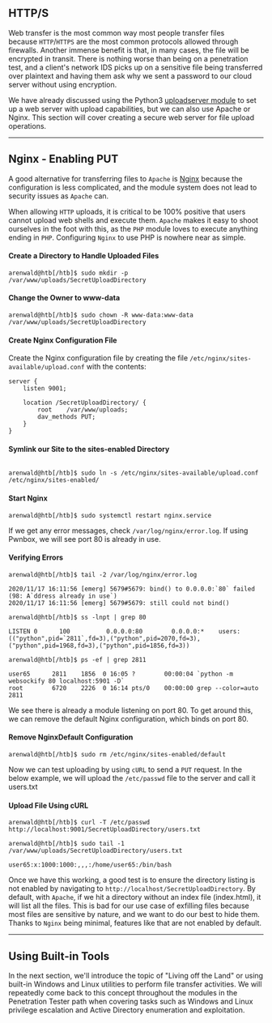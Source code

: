 ## HTTP/S

Web transfer is the most common way most people transfer files because `HTTP`/`HTTPS` are the most common protocols allowed through firewalls. Another immense benefit is that, in many cases, the file will be encrypted in transit. There is nothing worse than being on a penetration test, and a client's network IDS picks up on a sensitive file being transferred over plaintext and having them ask why we sent a password to our cloud server without using encryption.

We have already discussed using the Python3 [uploadserver module](https://github.com/Densaugeo/uploadserver) to set up a web server with upload capabilities, but we can also use Apache or Nginx. This section will cover creating a secure web server for file upload operations.

---

## Nginx - Enabling PUT

A good alternative for transferring files to `Apache` is [Nginx](https://www.nginx.com/resources/wiki/) because the configuration is less complicated, and the module system does not lead to security issues as `Apache` can.

When allowing `HTTP` uploads, it is critical to be 100% positive that users cannot upload web shells and execute them. `Apache` makes it easy to shoot ourselves in the foot with this, as the `PHP` module loves to execute anything ending in `PHP`. Configuring `Nginx` to use PHP is nowhere near as simple.

#### Create a Directory to Handle Uploaded Files

```shell-session
arenwald@htb[/htb]$ sudo mkdir -p /var/www/uploads/SecretUploadDirectory
```

#### Change the Owner to www-data

```shell-session
arenwald@htb[/htb]$ sudo chown -R www-data:www-data /var/www/uploads/SecretUploadDirectory
```

#### Create Nginx Configuration File

Create the Nginx configuration file by creating the file `/etc/nginx/sites-available/upload.conf` with the contents:

```shell-session
server {
    listen 9001;
    
    location /SecretUploadDirectory/ {
        root    /var/www/uploads;
        dav_methods PUT;
    }
}
```

#### Symlink our Site to the sites-enabled Directory

```shell-session

arenwald@htb[/htb]$ sudo ln -s /etc/nginx/sites-available/upload.conf /etc/nginx/sites-enabled/
```

#### Start Nginx

```shell-session
arenwald@htb[/htb]$ sudo systemctl restart nginx.service
```

If we get any error messages, check `/var/log/nginx/error.log`. If using Pwnbox, we will see port 80 is already in use.

#### Verifying Errors

```shell-session
arenwald@htb[/htb]$ tail -2 /var/log/nginx/error.log

2020/11/17 16:11:56 [emerg] 5679#5679: bind() to 0.0.0.0:`80` failed (98: A`ddress already in use`)
2020/11/17 16:11:56 [emerg] 5679#5679: still could not bind()
```

```shell-session
arenwald@htb[/htb]$ ss -lnpt | grep 80

LISTEN 0      100          0.0.0.0:80        0.0.0.0:*    users:(("python",pid=`2811`,fd=3),("python",pid=2070,fd=3),("python",pid=1968,fd=3),("python",pid=1856,fd=3))
```

```shell-session
arenwald@htb[/htb]$ ps -ef | grep 2811

user65      2811    1856  0 16:05 ?        00:00:04 `python -m websockify 80 localhost:5901 -D`
root        6720    2226  0 16:14 pts/0    00:00:00 grep --color=auto 2811
```

We see there is already a module listening on port 80. To get around this, we can remove the default Nginx configuration, which binds on port 80.

#### Remove NginxDefault Configuration

```shell-session
arenwald@htb[/htb]$ sudo rm /etc/nginx/sites-enabled/default
```

Now we can test uploading by using `cURL` to send a `PUT` request. In the below example, we will upload the `/etc/passwd` file to the server and call it users.txt

#### Upload File Using cURL

```shell-session
arenwald@htb[/htb]$ curl -T /etc/passwd http://localhost:9001/SecretUploadDirectory/users.txt
```

```shell-session
arenwald@htb[/htb]$ sudo tail -1 /var/www/uploads/SecretUploadDirectory/users.txt 

user65:x:1000:1000:,,,:/home/user65:/bin/bash
```

Once we have this working, a good test is to ensure the directory listing is not enabled by navigating to `http://localhost/SecretUploadDirectory`. By default, with `Apache`, if we hit a directory without an index file (index.html), it will list all the files. This is bad for our use case of exfilling files because most files are sensitive by nature, and we want to do our best to hide them. Thanks to `Nginx` being minimal, features like that are not enabled by default.

---

## Using Built-in Tools

In the next section, we'll introduce the topic of "Living off the Land" or using built-in Windows and Linux utilities to perform file transfer activities. We will repeatedly come back to this concept throughout the modules in the Penetration Tester path when covering tasks such as Windows and Linux privilege escalation and Active Directory enumeration and exploitation.